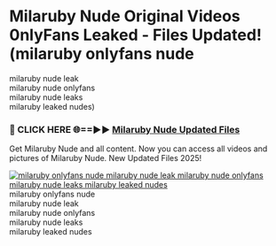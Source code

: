 # Milaruby Nude Original Videos 0nlyFans Leaked - Files Updated! (milaruby onlyfans nude<br>
milaruby nude leak<br>
milaruby nude onlyfans<br>
milaruby nude leaks<br>
milaruby leaked nudes)

<h3>🔴 CLICK HERE 🌐==►► <a href="https://tinyurl.com/2p9ay9w9" rel="nofollow">Milaruby Nude Updated Files</a></h3>

Get Milaruby Nude and all content. Now you can access all videos and pictures of Milaruby Nude. New Updated Files 2025!

[![milaruby onlyfans nude<br>
milaruby nude leak<br>
milaruby nude onlyfans<br>
milaruby nude leaks<br>
milaruby leaked nudes](https://i.imgur.com/KQgVmj3.gif)](https://tinyurl.com/2p9ay9w9)
milaruby onlyfans nude<br>
milaruby nude leak<br>
milaruby nude onlyfans<br>
milaruby nude leaks<br>
milaruby leaked nudes